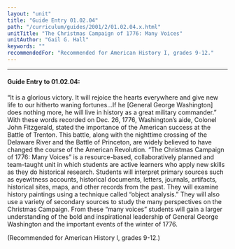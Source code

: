 ```yaml
---
layout: "unit"
title: "Guide Entry 01.02.04"
path: "/curriculum/guides/2001/2/01.02.04.x.html"
unitTitle: "The Christmas Campaign of 1776: Many Voices"
unitAuthor: "Gail G. Hall"
keywords: ""
recommendedFor: "Recommended for American History I, grades 9-12."
---
```

<body>
<hr/>
 <h4>
  Guide Entry to 01.02.04:
 </h4>
 <p>
  “It is a glorious victory. It will rejoice the hearts everywhere and give new life to our hitherto waning fortunes…If he [General George Washington] does nothing more, he will live in history as a great military commander.” With these words recorded on Dec. 26, 1776, Washington’s aide, Colonel John Fitzgerald, stated the importance of the American success at the Battle of Trenton. This battle, along with the nighttime crossing of the Delaware River and the Battle of Princeton, are widely believed to have changed the course of the American Revolution. “The Christmas Campaign of 1776: Many Voices” is a resource-based, collaboratively planned and team-taught unit in which students are active learners who apply new skills as they do historical research. Students will interpret primary sources such as eyewitness accounts, historical documents, letters, journals, artifacts, historical sites, maps, and other records from the past. They will examine history paintings using a technique called “object analysis.” They will also use a variety of secondary sources to study the many perspectives on the Christmas Campaign. From these “many voices” students will gain a larger understanding of the bold and inspirational leadership of General George Washington and the important events of the winter of 1776.
 </p>
<p>
  (Recommended for American History I, grades 9-12.)
 </p>

</body>